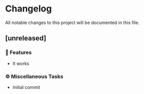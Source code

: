 # Changelog

All notable changes to this project will be documented in this file.

## [unreleased]

### 🚀 Features

- It works

### ⚙️ Miscellaneous Tasks

- Initial commit

<!-- generated by git-cliff -->
